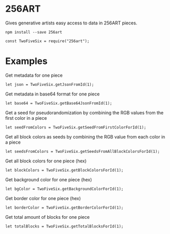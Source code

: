 # 256ART

Gives generative artists easy access to data in 256ART pieces.

```
npm install --save 256art
```

```
const TwoFiveSix = require("256art");
```

# Examples

Get metadata for one piece

```
let json = TwoFiveSix.getJsonFromId(1);
```

Get metadata in base64 format for one piece

```
let base64 = TwoFiveSix.getBase64JsonFromId(1);
```

Get a seed for pseudorandomization by combining the RGB values from the first color in a piece

```
let seedFromColors = TwoFiveSix.getSeedFromFirstColorForId(1);
```

Get all block colors as seeds by combining the RGB value from each color in a piece

```
let seedsFromColors = TwoFiveSix.getSeedsFromAllBlockColorsForId(1);
```

Get all block colors for one piece (hex)

```
let blockColors = TwoFiveSix.getBlockColorsForId(1);
```

Get background color for one piece (hex)

```
let bgColor = TwoFiveSix.getBackgroundColorForId(1);
```

Get border color for one piece (hex)

```
let borderColor = TwoFiveSix.getBorderColorForId(1);
```

Get total amount of blocks for one piece

```
let totalBlocks = TwoFiveSix.getTotalBlocksForId(1);
```
